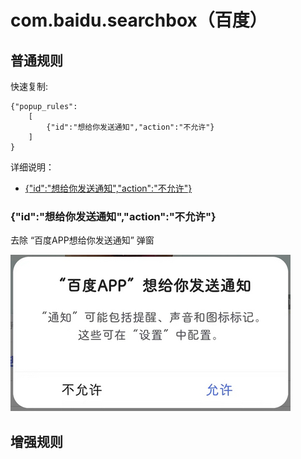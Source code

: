 # com.baidu.searchbox（百度）

## 普通规则

快速复制:
```
{"popup_rules":
    [
        {"id":"想给你发送通知","action":"不允许"}
    ]
}
```
详细说明：
- [{"id":"想给你发送通知","action":"不允许"}](#id想给你发送通知action不允许)

### {"id":"想给你发送通知","action":"不允许"}
去除 “百度APP想给你发送通知” 弹窗

![](./assets/notify_cancel.jpg)

## 增强规则
